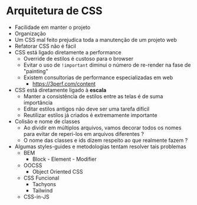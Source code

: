# Arquitetura de CSS

* Facilidade em manter o projeto
* Organização
* Um CSS mal feito prejudica toda a manutenção de um projeto web
* Refatorar CSS não é fácil
* CSS está ligado diretamente a performance
    * Override de estilos é custoso para o browser
    * Evitar o uso de `!important` diminui o número de re-render na fase de "painting"
    * Existem consultorias de performance especializadas em web
        * https://3perf.com/content
* CSS está diretamente ligado à **escala**
    * Manter a consistência de estilos entre as telas é de suma importância
    * Editar estilos antigos não deve ser uma tarefa difícil
    * Reutilizar estilos já criados é extremamente importante
* Colisão e nome de classes
    * Ao dividir em múltiplos arquivos, vamos decorar todos os nomes para evitar de reperi-los em arquivos diferentes ?
    * O nome das classes e ids dizem respeito ao que realmente fazem ?
* Algumas styles-guides e metodologias tentam resolver tais problemas
    * BEM
        * Block - Element - Modifier
    * OOCSS
        * Object Oriented CSS
    * CSS Funcional
        * Tachyons
        * Tailwind
    * CSS-in-JS